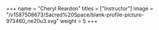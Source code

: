 +++
name = "Cheryl Reardon"
titles = ["Instructor"]
image = "/v1587508673/Sacred%20Space/blank-profile-picture-973460_ne20u3.svg"
weight = 5
+++